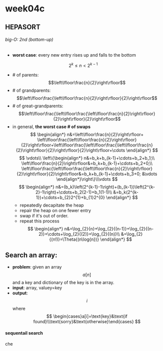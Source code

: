 # week04c

## HEPASORT 
###### big-O: 2nd (bottom-up)
- **worst case**:
every new entry rises up and falls to the bottom

$$
2^k\leq{n}<2^{k-1}
$$
- \# of parents: $$\left\lfloor\frac{n}{2}\right\rfloor$$
- \# of grandparents: $$\left\lfloor\frac{\left\lfloor\frac{n}{2}\right\rfloor}{2}\right\rfloor$$
- \# of great-grandparents: 
$$\left\lfloor\frac{\left\lfloor\frac{\left\lfloor\frac{n}{2}\right\rfloor}{2}\right\rfloor}{2}\right\rfloor$$
- in general, **the worst case # of swaps**
$$
    \begin{align*}
    n&=\left\lfloor\frac{n}{2}\right\rfloor+ \left\lfloor\frac{\left\lfloor\frac{n}{2}\right\rfloor}{2}\right\rfloor+\left\lfloor\frac{\left\lfloor\frac{\left\lfloor\frac{n}{2}\right\rfloor}{2}\right\rfloor}{2}\right\rfloor+\cdots
    \end{align*}
$$
$$
    \vdots\\
    \left\{\begin{align*}
    n&=b_k+b_{k-1}+\cdots+b_2+b_1;\\
    \left\lfloor\frac{n}{2}\right\rfloor&=b_k+b_{k-1}+\cdots+b_2+0;\\
    \left\lfloor\frac{\left\lfloor\frac{\left\lfloor\frac{n}{2}\right\rfloor}{2}\right\rfloor}{2}\right\rfloor&=b_k+b_{k-1}+\cdots+b_3+0;
    &\vdots
    \end{align*}\right\}\\\vdots
$$
$$
    \begin{align*}
    n&=(b_k)\left(2^{k-1}-1\right)+(b_{k-1})\left(2^{k-2}-1\right)+\cdots+b_2(2-1)+b_1(1-1)\\
    &=b_k(2^{k-1})+\cdots+b_{2}2^{1}+b_{1}2^{0}
    \end{align*}
$$
    - repeatedly decapitate the heap
    - repair the heap on one fewer entry
    - swap if it's out of order.
    - repeat this process
$$
    \begin{align*}
    n&=\log_{2}{n}+\log_{2}{(n-1)}+\log_{2}{(n-2)}+\cdots+\log_{2}{(2)}+\log_{2}{(n)}\\
    &=\log_{2}{(n!)}=\Theta{(n\log{n})}
    \end{align*}
$$

## Search an array:
 - **problem**: given an array $$a[n]$$ and a key and dictionary of the key is in the array.
 - **input**: array, valuey=key
 - **output**: $$i$$ where 
$$
    \begin{cases}a[i]=\text{key}&\text{if found}\\\text{sorry}&\text{otherwise}\end{cases}
$$
#### sequentail search
che